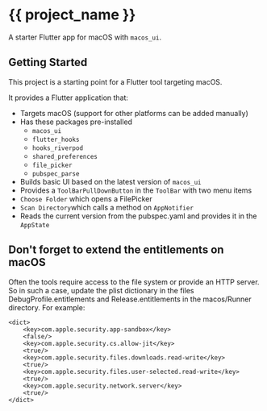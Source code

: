 # {{ project_name }}

A starter Flutter app for macOS with `macos_ui`.

## Getting Started

This project is a starting point for a Flutter tool targeting macOS.

It provides a Flutter application that:
* Targets macOS (support for other platforms can be added manually)
* Has these packages pre-installed
  * `macos_ui` 
  * `flutter_hooks`
  * `hooks_riverpod`
  * `shared_preferences`
  * `file_picker`
  * `pubspec_parse`
* Builds basic UI based on the latest version of `macos_ui` 
* Provides a `ToolBarPullDownButton` in the `ToolBar` with two menu items
 * `Choose Folder` which opens a FilePicker
 * `Scan Directory`which calls a method on `AppNotifier`
* Reads the current version from the pubspec.yaml and provides it in the `AppState`

## Don't forget to extend the entitlements on macOS
Often the tools require access to the file system or provide an HTTP server. 
So in such a case, update the plist dictionary in the files DebugProfile.entitlements and Release.entitlements in the macos/Runner directory.
For example: 
```
<dict>
	<key>com.apple.security.app-sandbox</key>
	<false/>
	<key>com.apple.security.cs.allow-jit</key>
	<true/>
	<key>com.apple.security.files.downloads.read-write</key>
	<true/>
	<key>com.apple.security.files.user-selected.read-write</key>
	<true/>
	<key>com.apple.security.network.server</key>
	<true/>
</dict>
```

